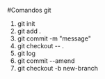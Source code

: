 #Comandos git
1. git init
2. git add .
3. git commit -m "message"
4. git checkout -- .
5. git log
6. git commit --amend
7. git checkout -b new-branch 